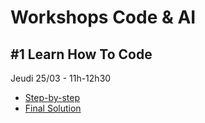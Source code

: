 # Workshops Code & AI

## #1 Learn How To Code

Jeudi 25/03 - 11h-12h30
- [Step-by-step]()
- [Final Solution]()
